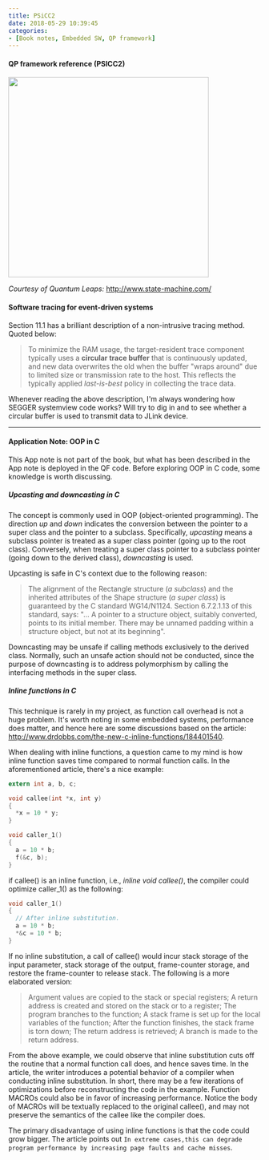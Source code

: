 ```yaml
---
title: PSiCC2
date: 2018-05-29 10:39:45
categories:
- [Book notes, Embedded SW, QP framework]
---
```


#### QP framework reference (PSICC2)

<img src="http://www.state-machine.com/qpc/qp_banner.jpg" width="400" style="border-style: none">

*Courtesy of Quantum Leaps:* http://www.state-machine.com/

#### Software tracing for event-driven systems

Section 11.1 has a brilliant description of a non-intrusive tracing method. Quoted below:

> To minimize the RAM usage, the target-resident trace component typically uses a **circular trace buffer** that is continuously updated, and new data overwrites the old when the buffer "wraps around" due to limited size or transmission rate to the host. This reflects the typically applied *last-is-best* policy in collecting the trace data.

Whenever reading the above description, I'm always wondering how SEGGER systemview code works? Will try to dig in and to see whether a circular buffer is used to transmit data to JLink device.

***

#### Application Note: OOP in C

This App note is not part of the book, but what has been described in the App note is deployed in the QF code. Before exploring OOP in C code, some knowledge is worth discussing.

##### Upcasting and downcasting in C

The concept is commonly used in OOP (object-oriented programming). The direction *up* and *down* indicates the conversion between the pointer to a super class and the pointer to a subclass. Specifically, *upcasting* means a subclass pointer is treated as a super class pointer (going up to the root class). Conversely, when treating a super class pointer to a subclass pointer (going down to the derived class), *downcasting* is used.

Upcasting is safe in C's context due to the following reason:

>The alignment of the Rectangle structure (*a subclass*) and the inherited attributes of the Shape structure (*a super class*) is guaranteed by the C standard WG14/N1124. Section 6.7.2.1.13 of this standard, says: "... A pointer to a structure object, suitably converted, points to its initial member. There may be unnamed padding within a structure object, but not at its beginning".

Downcasting may be unsafe if calling methods exclusively to the derived class. Normally, such an unsafe action should not be conducted, since the purpose of downcasting is to address polymorphism by calling the interfacing methods in the super class.

##### Inline functions in C

This technique is rarely in my project, as function call overhead is not a huge problem. It's worth noting in some embedded systems, performance does matter, and hence here are some discussions based on the article: http://www.drdobbs.com/the-new-c-inline-functions/184401540.

When dealing with inline functions, a question came to my mind is how inline function saves time compared to normal function calls. In the aforementioned article, there's a nice example:

```c
extern int a, b, c;

void callee(int *x, int y)
{
  *x = 10 * y;
}

void caller_1()
{
  a = 10 * b;
  f(&c, b);
}
```

if callee() is an inline function, i.e., *inline void callee()*, the compiler could optimize caller_1() as the following:

```c
void caller_1()
{
  // After inline substitution.
  a = 10 * b;
  *&c = 10 * b;
}
```

If no inline substitution, a call of callee() would incur stack storage of the input parameter, stack storage of the output, frame-counter storage, and restore the frame-counter to release stack. The following is a more elaborated version:

>Argument values are copied to the stack or special registers; A return address is created and stored on the stack or to a register; The program branches to the function; A stack frame is set up for the local variables of the function; After the function finishes, the stack frame is torn down; The return address is retrieved; A branch is made to the return address.

From the above example, we could observe that inline substitution cuts off the routine that a normal function call does, and hence saves time. In the article, the writer introduces a potential behavior of a compiler when conducting inline substitution. In short, there may be a few iterations of optimizations before reconstructing the code in the example. Function MACROs could also be in favor of increasing performance. Notice the body of MACROs will be textually replaced to the original callee(), and may not preserve the semantics of the callee like the compiler does.

The primary disadvantage of using inline functions is that the code could grow bigger. The article points out `In extreme cases,this can degrade program performance by increasing page faults and cache misses`.
